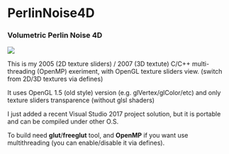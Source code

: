 # PerlinNoise4D

### Volumetric Perlin Noise 4D 


![](https://raw.githubusercontent.com/BrutPitt/PerlinNoise4D/master/screenShots/noise4D.gif)


This is my 2005 (2D texture sliders) / 2007 (3D textute) C/C++ multi-threading (OpenMP) exeriment, with OpenGL texture sliders view. (switch from 2D/3D textures via defines)

It uses OpenGL 1.5 (old style) version (e.g. glVertex/glColor/etc) and only texture sliders transparence (without glsl shaders)

I just added a recent Visual Studio 2017 project solution, but it is portable and can be compiled under other O.S. 

To build need **glut**/**freeglut** tool, and **OpenMP** if you want use multithreading (you can enable/disable it via defines).
